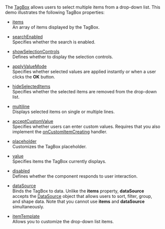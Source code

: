 The [TagBox](/Documentation/ApiReference/UI_Components/dxTagBox/) allows users to select multiple items from a drop-down list. This demo illustrates the following TagBox properties:

- [items](/Documentation/ApiReference/UI_Components/dxTagBox/Configuration/items/)  
  An array of items displayed by the TagBox.

- [searchEnabled](/Documentation/ApiReference/UI_Components/dxTagBox/Configuration/#searchEnabled)  
  Specifies whether the search is enabled.

- [showSelectionControls](/Documentation/ApiReference/UI_Components/dxTagBox/Configuration/#showSelectionControls)  
  Defines whether to display the selection controls.

- [applyValueMode](/Documentation/ApiReference/UI_Components/dxTagBox/Configuration/#applyValueMode)  
  Specifies whether selected values are applied instantly or when a user clicks the **OK** button.

- [hideSelectedItems](/Documentation/ApiReference/UI_Components/dxTagBox/Configuration/#hideSelectedItems)  
  Specifies whether the selected items are removed from the drop-down list.

- [multiline](/Documentation/ApiReference/UI_Components/dxTagBox/Configuration/#multiline)  
  Displays selected items on single or multiple lines.

- [acceptCustomValue](/Documentation/ApiReference/UI_Components/dxTagBox/Configuration/#acceptCustomValue)  
  Specifies whether users can enter custom values. Requires that you also implement the [onCustomItemCreating](/Documentation/ApiReference/UI_Components/dxTagBox/Configuration/#onCustomItemCreating) handler.

- [placeholder](/Documentation/ApiReference/UI_Components/dxTagBox/Configuration/#placeholder)  
  Customizes the TagBox placeholder.

- [value](/Documentation/ApiReference/UI_Components/dxTagBox/Configuration/#value)  
  Specifies items the TagBox currently displays.

- [disabled](/Documentation/ApiReference/UI_Components/dxTagBox/Configuration/#disabled)  
  Defines whether the component responds to user interaction.

- [dataSource](/Documentation/ApiReference/UI_Components/dxTagBox/Configuration/#dataSource)  
  Binds the TagBox to data. Unlike the **items** property, **dataSource** accepts the [DataSource](/Documentation/ApiReference/Data_Layer/DataSource/) object that allows users to sort, filter, group, and shape data. Note that you cannot use **items** and **dataSource** simultaneously.
- [itemTemplate](/Documentation/ApiReference/UI_Components/dxTagBox/Configuration/#itemTemplate)  
  Allows you to customize the drop-down list items.
